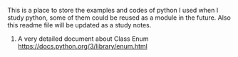 This is a place to store the examples and codes of python I used when I study python, some of them could be reused as a module in the future. Also this readme file will be updated as a study notes.

1. A very detailed document about Class Enum
https://docs.python.org/3/library/enum.html
